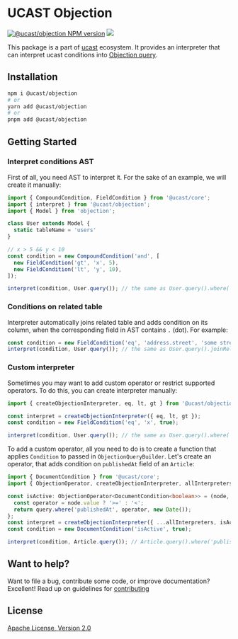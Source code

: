 # UCAST Objection

[![@ucast/objection NPM version](https://badge.fury.io/js/%40ucast%2Fobjection.svg)](https://badge.fury.io/js/%40ucast%2Fobjection)
[![](https://img.shields.io/npm/dm/%40ucast%2Fobjection.svg)](https://www.npmjs.com/package/%40ucast%2Fobjection)

This package is a part of [ucast] ecosystem. It provides an interpreter that can interpret ucast conditions into [Objection query](https://vincit.github.io/objection.js/api/query-builder/).

[ucast]: https://github.com/stalniy/ucast

## Installation

```sh
npm i @ucast/objection
# or
yarn add @ucast/objection
# or
pnpm add @ucast/objection
```

## Getting Started

### Interpret conditions AST

First of all, you need AST to interpret it. For the sake of an example, we will create it manually:

```js
import { CompoundCondition, FieldCondition } from '@ucast/core';
import { interpret } from '@ucast/objection';
import { Model } from 'objection';

class User extends Model {
  static tableName = 'users'
}

// x > 5 && y < 10
const condition = new CompoundCondition('and', [
  new FieldCondition('gt', 'x', 5),
  new FieldCondition('lt', 'y', 10),
]);

interpret(condition, User.query()); // the same as User.query().where('x', '>', 5).where('y', '<', 10)
```

### Conditions on related table

Interpreter automatically joins related table and adds condition on its column, when the corresponding field in AST contains `.` (dot). For example:

  ```js
  const condition = new FieldCondition('eq', 'address.street', 'some street');
  interpret(condition, User.query()); // the same as User.query().joinRelation('address').where('address.street', '=', 'some street')
  ```

### Custom interpreter

Sometimes you may want to add custom operator or restrict supported operators. To do this, you can create interpreter manually:

```js
import { createObjectionInterpreter, eq, lt, gt } from '@ucast/objection';

const interpret = createObjectionInterpreter({ eq, lt, gt });
const condition = new FieldCondition('eq', 'x', true);

interpret(condition, User.query()); // the same as User.query().where('x', '=', true)
```

To add a custom operator, all you need to do is to create a function that applies `Condition` to passed in `ObjectionQueryBuilder`. Let's create an operator, that adds condition on `publishedAt` field of an `Article`:

```ts
import { DocumentCondition } from '@ucast/core';
import { ObjectionOperator, createObjectionInterpreter, allInterpreters } from '@ucast/objection';

const isActive: ObjectionOperator<DocumentCondition<boolean>> = (node, query) => {
  const operator = node.value ? '>=' : '<';
  return query.where('publishedAt', operator, new Date());
};
const interpret = createObjectionInterpreter({ ...allInterpreters, isActive });
const condition = new DocumentCondition('isActive', true);

interpret(condition, Article.query()); // Article.query().where('publishedAt', '>=', new Date())
```

## Want to help?

Want to file a bug, contribute some code, or improve documentation? Excellent! Read up on guidelines for [contributing]

## License

[Apache License, Version 2.0](http://www.apache.org/licenses/LICENSE-2.0)

[contributing]: https://github.com/stalniy/uscast/blob/master/CONTRIBUTING.md
